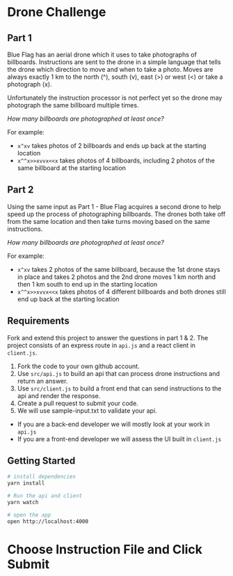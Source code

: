 # Drone Challenge


## Part 1

Blue Flag has an aerial drone which it uses to take photographs of billboards. Instructions are sent to the drone in a simple language that tells the drone which direction to move and when to take a photo. Moves are always exactly 1 km to the north (^), south (v), east (>) or west (<) or take a photograph (x).

Unfortunately the instruction processor is not perfect yet so the drone may photograph the same billboard multiple times.

_How many billboards are photographed at least once?_

For example:
- `x^xv` takes photos of 2 billboards and ends up back at the starting location
- `x^^x>>xvvx<<x` takes photos of 4 billboards, including 2 photos of the same billboard at the starting location

## Part 2
Using the same input as Part 1 - Blue Flag acquires a second drone to help speed up the process of photographing billboards. The drones both take off from the same location and then take turns moving based on the same instructions.

_How many billboards are photographed at least once?_

For example:
- `x^xv` takes 2 photos of the same billboard, because the 1st drone stays in place and takes 2 photos and the 2nd drone moves 1 km north and then 1 km south to end up in the starting location
- `x^^x>>xvvx<<x` takes photos of 4 different billboards and both drones still end up back at the starting location


## Requirements
Fork and extend this project to answer the questions in part 1 & 2.
The project consists of an express route in `api.js` and a react client in `client.js`.

1. Fork the code to your own github account.
2. Use `src/api.js` to build an api that can process drone instructions and return an answer.
3. Use `src/client.js` to build a front end that can send instructions to the api and render the response.
4. Create a pull request to submit your code.
5. We will use sample-input.txt to validate your api.

* If you are a back-end developer we will mostly look at your work in `api.js`
* If you are a front-end developer we will assess the UI built in `client.js`


## Getting Started

```sh
# install dependencies
yarn install

# Run the api and client
yarn watch

# open the app
open http://localhost:4000
```

# Choose Instruction File and Click Submit